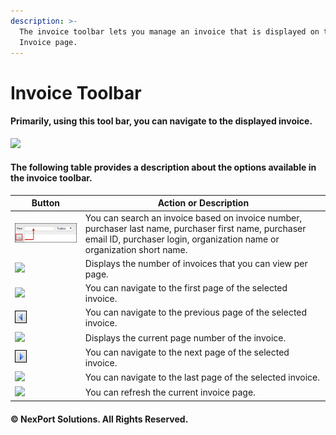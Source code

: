 ```yaml
---
description: >-
  The invoice toolbar lets you manage an invoice that is displayed on the
  Invoice page.
---
```


# Invoice Toolbar

#### Primarily, using this tool bar, you can navigate to the displayed invoice.

![](../../../.gitbook/assets/manage\_invoice\_toolbare5d1.png)

#### The following table provides a description about the options available in the invoice toolbar.

| Button                                                       | Action or Description                                                                                                                                                            |
| ------------------------------------------------------------ | -------------------------------------------------------------------------------------------------------------------------------------------------------------------------------- |
| ![](../../../.gitbook/assets/Find.png)                       | You can search an invoice based on invoice number, purchaser last name, purchaser first name, purchaser email ID, purchaser login, organization name or organization short name. |
| ![](<../../../.gitbook/assets/display\_invoice181b (1).png>) | Displays the number of invoices that you can view per page.                                                                                                                      |
| ![](../../../.gitbook/assets/First\_Page.png)                | You can navigate to the first page of the selected invoice.                                                                                                                      |
| ![](../../../.gitbook/assets/Previous.png)                   | You can navigate to the previous page of the selected invoice.                                                                                                                   |
| ![](../../../.gitbook/assets/Current\_Page.png)              | Displays the current page number of the invoice.                                                                                                                                 |
| ![](../../../.gitbook/assets/Next.png)                       | You can navigate to the next page of the selected invoice.                                                                                                                       |
| ![](../../../.gitbook/assets/Last\_Page.png)                 | You can navigate to the last page of the selected invoice.                                                                                                                       |
| ![](../../../.gitbook/assets/Refresh\_1.png)                 | You can refresh the current invoice page.                                                                                                                                        |

#### © NexPort Solutions. All Rights Reserved.
